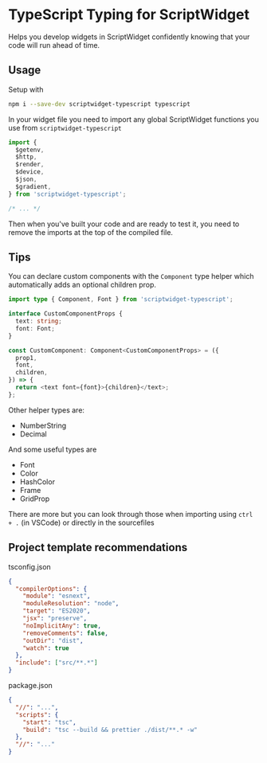 # TypeScript Typing for ScriptWidget

Helps you develop widgets in ScriptWidget confidently knowing that your code will run ahead of time.

## Usage

Setup with

```bash
npm i --save-dev scriptwidget-typescript typescript
```

In your widget file you need to import any global ScriptWidget functions you use from `scriptwidget-typescript`

```ts
import {
  $getenv,
  $http,
  $render,
  $device,
  $json,
  $gradient,
} from 'scriptwidget-typescript';

/* ... */
```

Then when you've built your code and are ready to test it, you need to remove the imports at the top of the compiled file.

## Tips

You can declare custom components with the `Component` type helper which automatically adds an optional children prop.

```ts
import type { Component, Font } from 'scriptwidget-typescript';

interface CustomComponentProps {
  text: string;
  font: Font;
}

const CustomComponent: Component<CustomComponentProps> = ({
  prop1,
  font,
  children,
}) => {
  return <text font={font}>{children}</text>;
};
```

Other helper types are:

- NumberString
- Decimal

And some useful types are

- Font
- Color
- HashColor
- Frame
- GridProp

There are more but you can look through those when importing using `ctrl + .` (in VSCode) or directly in the sourcefiles

## Project template recommendations

tsconfig.json

```json
{
  "compilerOptions": {
    "module": "esnext",
    "moduleResolution": "node",
    "target": "ES2020",
    "jsx": "preserve",
    "noImplicitAny": true,
    "removeComments": false,
    "outDir": "dist",
    "watch": true
  },
  "include": ["src/**.*"]
}
```

package.json

```json
{
  "//": "...",
  "scripts": {
    "start": "tsc",
    "build": "tsc --build && prettier ./dist/**.* -w"
  },
  "//": "..."
}
```
